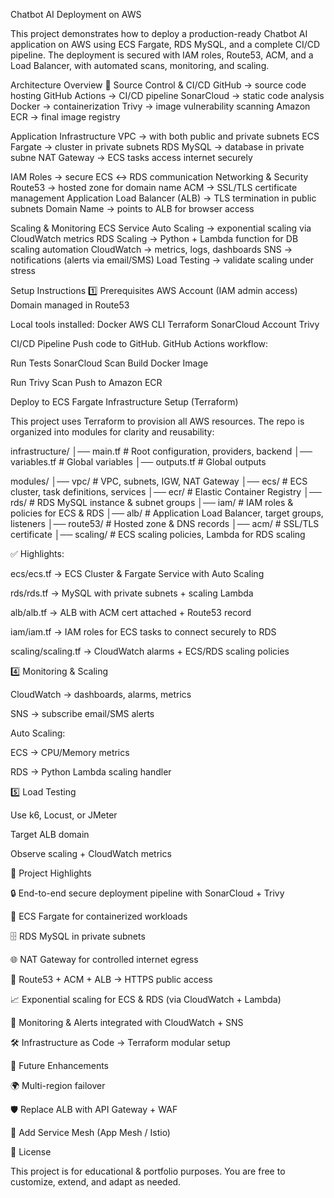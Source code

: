 Chatbot AI Deployment on AWS

This project demonstrates how to deploy a production-ready Chatbot AI application on AWS using ECS Fargate, RDS MySQL, and a complete CI/CD pipeline. The deployment is secured with IAM roles, Route53, ACM, and a Load Balancer, with automated scans, monitoring, and scaling.

 Architecture Overview 🔹 Source Control & CI/CD
GitHub → source code hosting
GitHub Actions → CI/CD pipeline
SonarCloud → static code analysis
Docker → containerization
Trivy → image vulnerability scanning
Amazon ECR → final image registry

Application Infrastructure
VPC → with both public and private subnets
ECS Fargate → cluster in private subnets
RDS MySQL → database in private subne
NAT Gateway → ECS tasks access internet securely

IAM Roles → secure ECS ↔ RDS communication
 Networking & Security
Route53 → hosted zone for domain name
ACM → SSL/TLS certificate management
Application Load Balancer (ALB) → TLS termination in public subnets
Domain Name → points to ALB for browser access

 Scaling & Monitoring
ECS Service Auto Scaling → exponential scaling via CloudWatch metrics
RDS Scaling → Python + Lambda function for DB scaling automation
CloudWatch → metrics, logs, dashboards
SNS → notifications (alerts via email/SMS)
Load Testing → validate scaling under stress

 Setup Instructions 1️⃣ Prerequisites
AWS Account (IAM admin access)
Domain managed in Route53

Local tools installed:
Docker
AWS CLI
Terraform 
SonarCloud Account
Trivy

 CI/CD Pipeline
Push code to GitHub.
GitHub Actions workflow:

 Run Tests
 SonarCloud Scan
 Build Docker Image

Run Trivy Scan
 Push to Amazon ECR

Deploy to ECS Fargate
Infrastructure Setup (Terraform)

This project uses Terraform to provision all AWS resources. The repo is organized into modules for clarity and reusability:

infrastructure/ │── main.tf # Root configuration, providers, backend │── variables.tf # Global variables │── outputs.tf # Global outputs

modules/ │── vpc/ # VPC, subnets, IGW, NAT Gateway │── ecs/ # ECS cluster, task definitions, services │── ecr/ # Elastic Container Registry │── rds/ # RDS MySQL instance & subnet groups │── iam/ # IAM roles & policies for ECS & RDS │── alb/ # Application Load Balancer, target groups, listeners │── route53/ # Hosted zone & DNS records │── acm/ # SSL/TLS certificate │── scaling/ # ECS scaling policies, Lambda for RDS scaling

✅ Highlights:

ecs/ecs.tf → ECS Cluster & Fargate Service with Auto Scaling

rds/rds.tf → MySQL with private subnets + scaling Lambda

alb/alb.tf → ALB with ACM cert attached + Route53 record

iam/iam.tf → IAM roles for ECS tasks to connect securely to RDS

scaling/scaling.tf → CloudWatch alarms + ECS/RDS scaling policies

4️⃣ Monitoring & Scaling

CloudWatch → dashboards, alarms, metrics

SNS → subscribe email/SMS alerts

Auto Scaling:

ECS → CPU/Memory metrics

RDS → Python Lambda scaling handler

5️⃣ Load Testing

Use k6, Locust, or JMeter

Target ALB domain

Observe scaling + CloudWatch metrics

🌟 Project Highlights

🔒 End-to-end secure deployment pipeline with SonarCloud + Trivy

🐳 ECS Fargate for containerized workloads

🗄 RDS MySQL in private subnets

🌐 NAT Gateway for controlled internet egress

🔐 Route53 + ACM + ALB → HTTPS public access

📈 Exponential scaling for ECS & RDS (via CloudWatch + Lambda)

📢 Monitoring & Alerts integrated with CloudWatch + SNS

🛠 Infrastructure as Code → Terraform modular setup

🔮 Future Enhancements

🌍 Multi-region failover

🛡 Replace ALB with API Gateway + WAF

🔎 Add Service Mesh (App Mesh / Istio)

📜 License

This project is for educational & portfolio purposes. You are free to customize, extend, and adapt as needed.

